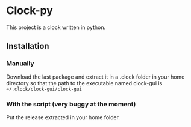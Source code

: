 # Clock-py  
This project is a clock written in python.  
## Installation  
### Manually   

Download the last package and extract it in a .clock folder in your home directory so that the path to the executable named clock-gui is `~/.clock/clock-gui/clock-gui`

### With the script (very buggy at the moment)

Put the release extracted in your home folder.  

